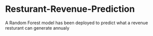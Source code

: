 # Resturant-Revenue-Prediction
 A Random Forest model has been deployed to predict what a revenue resturant can generate annualy
